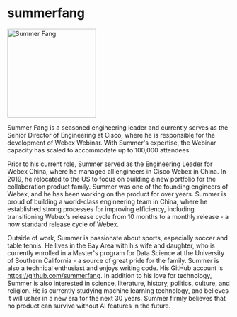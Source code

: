 # summerfang

<img src="https://media.licdn.com/dms/image/D5603AQFj1QDsM4Nyjw/profile-displayphoto-shrink_400_400/0/1674368919395?e=1684368000&v=beta&t=0k3klQhCMaAow1OuEFJVBR863ELOIS-O6j9Xli6Yxnc" alt="Summer Fang" width="200" height="200">

Summer Fang is a seasoned engineering leader and currently serves as the Senior Director of Engineering at Cisco, where he is responsible for the development of Webex Webinar. With Summer's expertise, the Webinar capacity has scaled to accommodate up to 100,000 attendees.

Prior to his current role, Summer served as the Engineering Leader for Webex China, where he managed all engineers in Cisco Webex in China. In 2019, he relocated to the US to focus on building a new portfolio for the collaboration product family. Summer was one of the founding engineers of Webex, and he has been working on the product for over <script>document.write(new Date().getFullYear() - 2000)</script> years. Summer is proud of building a world-class engineering team in China, where he established strong processes for improving efficiency, including transitioning Webex's release cycle from 10 months to a monthly release - a now standard release cycle of Webex.

Outside of work, Summer is passionate about sports, especially soccer and table tennis. He lives in the Bay Area with his wife and daughter, who is currently enrolled in a Master's program for Data Science at the University of Southern California - a source of great pride for the family. Summer is also a technical enthusiast and enjoys writing code. His GitHub account is https://github.com/summerfang.
In addition to his love for technology, Summer is also interested in science, literature, history, politics, culture, and religion. He is currently studying machine learning technology, and believes it will usher in a new era for the next 30 years. Summer firmly believes that no product can survive without AI features in the future.